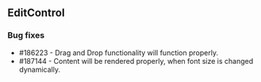 ## EditControl

### Bug fixes

* \#186223 -  Drag and Drop functionality will function properly.
* \#187144 - Content will be rendered properly, when font size is changed dynamically.